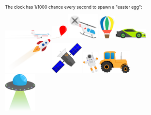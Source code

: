 The clock has 1/1000 chance every second to spawn a "easter egg":

<img src='assets/airplane.png' width='150'>

<img src='assets/balloon.png' width='50'>

<img src='assets/helicopter.png' width='100'>

<img src='assets/hotair_balloon.png' width='50'>

<img src='assets/racecar.png' width='100'>

<img src='assets/rocket.png' width='150'>

<img src='assets/satellite.png' width='100'>

<img src='assets/spaceman.png' width='50'>

<img src='assets/tractor.png' width='100'>

<img src='assets/ufo.png' width='100'>
